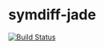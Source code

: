 # symdiff-jade

[![Build Status](http://img.shields.io/travis/symdiff/symdiff-jade.svg)](https://travis-ci.org/symdiff/symdiff-jade)
